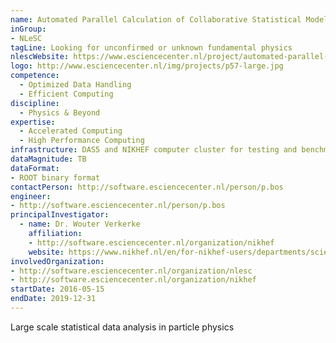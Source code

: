 ```yaml
---
name: Automated Parallel Calculation of Collaborative Statistical Models
inGroup:
- NLeSC
tagLine: Looking for unconfirmed or unknown fundamental physics
nlescWebsite: https://www.esciencecenter.nl/project/automated-parallel-calculation-of-collaborative-statistical-models
logo: http://www.esciencecenter.nl/img/projects/p57-large.jpg
competence:
  - Optimized Data Handling
  - Efficient Computing
discipline:
  - Physics & Beyond
expertise:
  - Accelerated Computing
  - High Performance Computing
infrastructure: DAS5 and NIKHEF computer cluster for testing and benchmarking
dataMagnitude: TB
dataFormat:
- ROOT binary format
contactPerson: http://software.esciencecenter.nl/person/p.bos
engineer:
- http://software.esciencecenter.nl/person/p.bos
principalInvestigator:
  - name: Dr. Wouter Verkerke
    affiliation:
    - http://software.esciencecenter.nl/organization/nikhef
    website: https://www.nikhef.nl/en/for-nikhef-users/departments/scientific-departments/atlas/atlas-staff/?groupview=0&search=Wouter%20Verkerke
involvedOrganization:
- http://software.esciencecenter.nl/organization/nlesc
- http://software.esciencecenter.nl/organization/nikhef
startDate: 2016-05-15
endDate: 2019-12-31
---
```


Large scale statistical data analysis in particle physics

